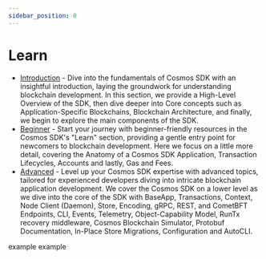 ```yaml
---
sidebar_position: 0
---
```

# Learn

*   [Introduction](./intro/00-overview.md) - Dive into the fundamentals of Cosmos SDK with an insightful introduction,
laying the groundwork for understanding blockchain development. In this section, we provide a High-Level Overview of the SDK, then dive deeper into Core concepts such as Application-Specific Blockchains, Blockchain Architecture, and finally, we begin to explore the main components of the SDK.
*   [Beginner](./beginner/00-app-anatomy.md) - Start your journey with beginner-friendly resources in the Cosmos SDK's "Learn"
section, providing a gentle entry point for newcomers to blockchain development. Here we focus on a little more detail, covering the Anatomy of a Cosmos SDK Application, Transaction Lifecycles, Accounts and lastly, Gas and Fees.
*   [Advanced](./advanced/00-baseapp.md) - Level up your Cosmos SDK expertise with advanced topics, tailored for experienced
developers diving into intricate blockchain application development. We cover the Cosmos SDK on a lower level as we dive into the core of the SDK with BaseApp, Transactions, Context, Node Client (Daemon), Store, Encoding, gRPC, REST, and CometBFT Endpoints, CLI, Events, Telemetry, Object-Capability Model, RunTx recovery middleware, Cosmos Blockchain Simulator, Protobuf Documentation, In-Place Store Migrations, Configuration and AutoCLI.

example example
